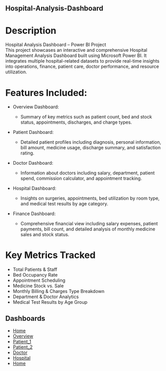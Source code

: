 ## Hospital-Analysis-Dashboard

# Description
Hospital Analysis Dashboard – Power BI Project  
This project showcases an interactive and comprehensive Hospital Management Analysis Dashboard built using Microsoft Power BI. It integrates multiple hospital-related datasets to provide real-time insights into operations, finance, patient care, doctor performance, and resource utilization.

# Features Included:
- Overview Dashboard:
    - Summary of key metrics such as patient count, bed and stock status, appointments, discharges, and charge types.
- Patient Dashboard:  
    - Detailed patient profiles including diagnosis, personal information, bill amount, medicine usage, discharge summary, and satisfaction rating.

- Doctor Dashboard:  
    - Information about doctors including salary, department, patient spend, commission calculator, and appointment tracking.

- Hospital Dashboard:  
    - Insights on surgeries, appointments, bed utilization by room type, and medical test results by age category.

- Finance Dashboard:  
    - Comprehensive financial view including salary expenses, patient payments, bill count, and detailed analysis of monthly medicine sales and stock status.

# Key Metrics Tracked
- Total Patients & Staff
- Bed Occupancy Rate
- Appointment Scheduling
- Medicine Stock vs. Sale
- Monthly Billing & Charges Type Breakdown
- Department & Doctor Analytics
- Medical Test Results by Age Group

## Dashboards
- <a href="https://github.com/sakshi4912/Hospital-Analysis-Dashboard/blob/main/Home.png">Home</a>
- <a href="https://github.com/sakshi4912/Hospital-Analysis-Dashboard/blob/main/Overview.png">Overview</a>
- <a href="https://github.com/sakshi4912/Hospital-Analysis-Dashboard/blob/main/Patient_1.png">Patient_1</a>
- <a href="https://github.com/sakshi4912/Hospital-Analysis-Dashboard/blob/main/Patient_2.png">Patient_2</a>
- <a href="https://github.com/sakshi4912/Hospital-Analysis-Dashboard/blob/main/Doctor.png">Doctor</a>
- <a href="https://github.com/sakshi4912/Hospital-Analysis-Dashboard/blob/main/Hospital.png">Hospital</a>
- <a href="https://github.com/sakshi4912/Hospital-Analysis-Dashboard/blob/main/Home.png">Home</a>
